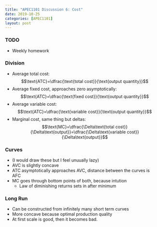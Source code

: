 ```yaml
---
title: "APEC1101 Discussion 6: Cost"
date: 2019-10-25
categories: [APEC1101]
layout: post
---
```


### TODO

- Weekly homework

### Division

- Average total cost: $$\text{ATC}=\dfrac{\text{total cost}}{\text{output quantity}}$$
- Average fixed cost, approaches zero asymptotically: $$\text{ATC}=\dfrac{\text{fixed cost}}{\text{output quantity}}$$
- Average variable cost: $$\text{ATC}=\dfrac{\text{variable cost}}{\text{output quantity}}$$
- Marginal cost, same thing but deltas: $$\text{MC}=\dfrac{\Delta\text{total cost}}{\Delta\text{output}}=\dfrac{\Delta\text{variable cost}}{\Delta\text{output}}$$

### Curves

- (I would draw these but I feel unuually lazy)
- AVC is slightly concave
- ATC asymptotically approaches AVC, distance between the curves is AFC
- MC goes through bottom points of both, because intution
    - Law of diminishing returns sets in after minimum

### Long Run

- Can be constructed from infinitely many short term curves
- More concave because optimal production quality
- At first scale is good, then it becomes bad.